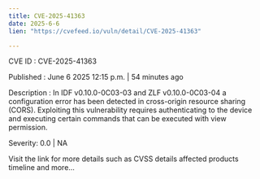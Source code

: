 ```yaml
---
title: CVE-2025-41363
date: 2025-6-6
lien: "https://cvefeed.io/vuln/detail/CVE-2025-41363"

---
```


CVE ID : CVE-2025-41363

Published :  June 6
2025
12:15 p.m. | 54 minutes ago

Description : In IDF v0.10.0-0C03-03 and ZLF v0.10.0-0C03-04
a configuration error has been detected in cross-origin resource sharing (CORS). Exploiting this vulnerability requires authenticating to the device and executing certain commands that can be executed with view permission.

Severity: 0.0 | NA

Visit the link for more details
such as CVSS details
affected products
timeline
and more...
